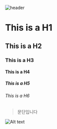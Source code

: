 ![header](https://capsule-render.vercel.app/api?type=Waving&color=4e63d6&height=200&section=header&text=Karin&fontSize=50&animation=fadeIn&fontColor=DDDDDD)


# This is a H1
## This is a H2
### This is a H3
#### This is a H4
##### This is a H5
###### This is a H6
> 문단입니다


![Alt text](https://en.pimg.jp/066/591/114/1/66591114.jpg)



